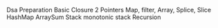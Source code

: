 Dsa Preparation
Basic
Closure
2 Pointers
Map, filter, Array, Splice, Slice
HashMap
ArraySum
Stack
monotonic stack
Recursion

